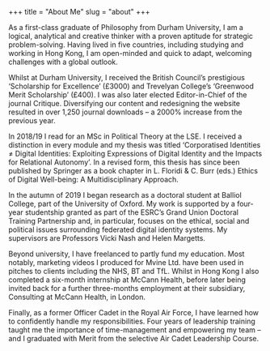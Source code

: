 +++
title = "About Me"
slug = "about"
+++


As a first-class graduate of Philosophy from Durham University, I am a logical, analytical and creative thinker with a proven aptitude for strategic problem-solving. Having lived in five countries, including studying and working in Hong Kong, I am open-minded and quick to adapt, welcoming challenges with a global outlook.

Whilst at Durham University, I received the British Council’s prestigious ‘Scholarship for Excellence’ (£3000) and Trevelyan College’s ‘Greenwood Merit Scholarship’ (£400). I was also later elected Editor-in-Chief of the journal Critique. Diversifying our content and redesigning the website resulted in over 1,250 journal downloads – a 2000% increase from the previous year.

In 2018/19 I read for an MSc in Political Theory at the LSE. I received a distinction in every module and my thesis was titled ‘Corporatised Identities ≠ Digital Identities: Exploiting Expressions of Digital Identity and the Impacts for Relational Autonomy’. In a revised form, this thesis has since been published by Springer as a book chapter in L. Floridi & C. Burr (eds.) Ethics of Digital Well-being: A Multidisciplinary Approach.

In the autumn of 2019 I began research as a doctoral student at Balliol College, part of the University of Oxford. My work is supported by a four-year studentship granted as part of the ESRC’s Grand Union Doctoral Training Partnership and, in particular, focuses on the ethical, social and political issues surrounding federated digital identity systems. My supervisors are Professors Vicki Nash and Helen Margetts. 

Beyond university, I have freelanced to partly fund my education. Most notably, marketing videos I produced for Mvine Ltd. have been used in pitches to clients including the NHS, BT and TfL. Whilst in Hong Kong I also  completed a six-month internship at McCann Health, before later being invited back for a further three-months employment at their subsidiary, Consulting at McCann Health, in London.

Finally, as a former Officer Cadet in the Royal Air Force, I have learned how to confidently handle my responsibilities. Four years of leadership training taught me the importance of time-management and empowering my team – and I graduated with Merit from the selective Air Cadet Leadership Course.
